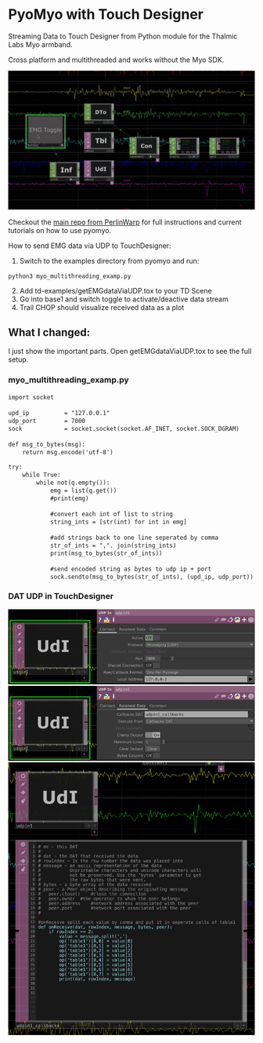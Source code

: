 # PyoMyo with Touch Designer
Streaming Data to Touch Designer from Python module for the Thalmic Labs Myo armband. 

Cross platform and multithreaded and works without the Myo SDK. 

![Toggle data stream in Touch Designer](https://github.com/smfrue/pyomyo/blob/main/media/getEMGdataViaUDP_toggle.gif?raw=true "Touch Designer")

Checkout the [main repo from PerlinWarp](https://github.com/PerlinWarp/pyomyo) for full instructions and current tutorials on how to use pyomyo. 

How to send EMG data via UDP to TouchDesigner:

1. Switch to the examples directory from pyomyo and run: 
```
python3 myo_multithreading_examp.py
```
2. Add td-examples/getEMGdataViaUDP.tox to your TD Scene
3. Go into base1 and switch toggle to activate/deactive data stream
4. Trail CHOP should visualize received data as a plot

## What I changed:
I just show the important parts. Open getEMGdataViaUDP.tox to see the full setup.

### myo_multithreading_examp.py
```
import socket

upd_ip          = "127.0.0.1"
udp_port        = 7000
sock            = socket.socket(socket.AF_INET, socket.SOCK_DGRAM)

def msg_to_bytes(msg):
    return msg.encode('utf-8')
```
```
try:
	while True:
		while not(q.empty()):
			emg = list(q.get())
			#print(emg)
			
			#convert each int of list to string
			string_ints = [str(int) for int in emg]
			
			#add strings back to one line seperated by comma
			str_of_ints = ",". join(string_ints)
			print(msg_to_bytes(str_of_ints))
			
			#send encoded string as bytes to udp ip + port
			sock.sendto(msg_to_bytes(str_of_ints), (upd_ip, udp_port))
```

### DAT UDP in TouchDesigner
![td_udp1_connect](https://github.com/smfrue/pyomyo/blob/main/media/td_udp1_connect.png?raw=true "Touch Designer td_udp1_connect")
![td_udp1_received_data](https://github.com/smfrue/pyomyo/blob/main/media/td_udp1_received_data.png?raw=true "Touch Designer td_udp1_received_data")
![td_udp1_callbacks](https://github.com/smfrue/pyomyo/blob/main/media/td_udp1_callbacks.png?raw=true "Touch Designer udp1_callbacks")

